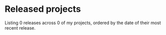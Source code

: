 # Released projects

Listing <!-- releases_count starts -->0<!-- releases_count ends --> releases across <!-- project_count starts -->0<!-- project_count ends --> of my projects, ordered by the date of their most recent release.

<!-- recent_releases starts -->

<!-- recent_releases ends -->
